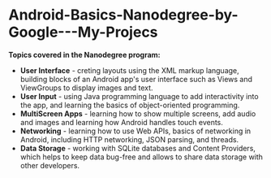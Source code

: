 # Android-Basics-Nanodegree-by-Google---My-Projecs

**Topics covered in the Nanodegree program:**

- **User Interface** - creting layouts using the XML markup language, building blocks of an Android app's user interface such as Views and ViewGroups to display images and text.
- **User Input** -  using Java programming language to add interactivity into the app, and learning the basics of object-oriented programming.
- **MultiScreen Apps** - learning how to show multiple screens, add audio and images and learning how Android handles touch events.
- **Networking** - learning how to use Web APIs, basics of networking in Android, including HTTP networking, JSON parsing, and threads.
- **Data Storage** - working with SQLite databases and Content Providers, which helps to keep data bug-free and allows to share data storage with other developers.
